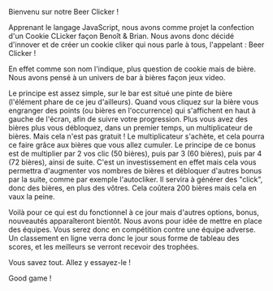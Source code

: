 Bienvenu sur notre Beer Clicker !

Apprenant le langage JavaScript, nous avons comme projet la confection d'un Cookie CLicker façon Benoît & Brian.
Nous avons donc décidé d'innover et de créer un cookie cliker qui nous parle à tous, l'appelant : Beer Clicker !

En effet comme son nom l'indique, plus question de cookie mais de bière. Nous avons pensé à un univers de bar à bières façon jeux video. 

Le principe est assez simple, sur le bar est situé une pinte de bière (l'élément phare de ce jeu d'ailleurs).
Quand vous cliquez sur la bière vous engranger des points (ou bières en l'occurrence) qui s'affichent en haut à gauche de l'écran, afin de suivre votre
progression.
Plus vous avez des bières plus vous débloquez, dans un premier temps, un multiplicateur de bières. Mais cela n'est pas gratuit ! Le multiplicateur s'achète,
et cela pourra ce faire grâce aux bières que vous allez cumuler. Le principe de ce bonus est de multiplier par 2 vos clic (50 bières), puis 
par 3 (60 bières), puis par 4 (72 bières), ainsi de suite.
C'est un investissement en effet mais cela vous permettra d'augmenter vos nombres de bières et débloquer d'autres bonus par la suite, comme par exemple
l'autocliker. Il servira à générer des "click", donc des bières, en plus des vôtres. Cela coûtera 200 bières mais cela en vaux la peine.

Voilà pour ce qui est du fonctionnel à ce jour mais d'autres options, bonus, nouveautés apparaîteront bientôt. Nous avons pour idée de mettre en place des 
équipes. Vous serez donc en compétition contre une équipe adverse. Un classement en ligne verra donc le jour sous forme de tableau des scores, et les 
meilleurs se verront recevoir des trophées.

Vous savez tout. Allez y essayez-le !

Good game !

